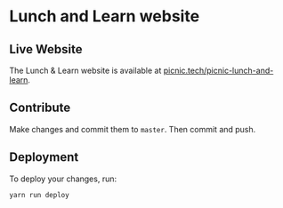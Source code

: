 # Lunch and Learn website

## Live Website

The Lunch & Learn website is available at [picnic.tech/picnic-lunch-and-learn][live-url].

## Contribute

Make changes and commit them to `master`. Then commit and push.

## Deployment

To deploy your changes, run:

`yarn run deploy`

[live-url]: https://picnic.tech/picnic-lunch-and-learn/
